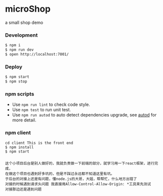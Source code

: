 # microShop

a small shop demo


### Development

```bash
$ npm i
$ npm run dev
$ open http://localhost:7001/
```

### Deploy

```bash
$ npm start
$ npm stop
```

### npm scripts

- Use `npm run lint` to check code style.
- Use `npm test` to run unit test.
- Use `npm run autod` to auto detect dependencies upgrade, see [autod](https://www.npmjs.com/package/autod) for more detail.


### npm client

```
cd client This is the front end
$ npm install
$ npm start
```

###

``` 说明
这个小项目后台是别人做好的，我就负责做一下前端的部分，就学习用一下react框架，进行完成，
在做这个项目也遇到好多坑的，但是不踩过永远都不知道这里有坑。
于后台的对接上还是有问题，懂node.js的大哥，大姐，帮帮忙，什么地方出错了
对接的时候遇到请求头问题 我直接用Allow-Control-Allow-Origin: *工具来先测试
对接那边还是遇到问题
```